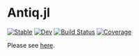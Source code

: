# Antiq.jl

[![Stable](https://img.shields.io/badge/docs-stable-blue.svg)](https://ohno.github.io/Antiq.jl/stable/)
[![Dev](https://img.shields.io/badge/docs-dev-blue.svg)](https://ohno.github.io/Antiq.jl/dev/)
[![Build Status](https://github.com/ohno/Antiq.jl/actions/workflows/CI.yml/badge.svg?branch=main)](https://github.com/ohno/Antiq.jl/actions/workflows/CI.yml?query=branch%3Amain)
[![Coverage](https://codecov.io/gh/ohno/Antiq.jl/branch/main/graph/badge.svg)](https://codecov.io/gh/ohno/Antiq.jl)

Please see [here](https://ohno.github.io/Antiq.jl/dev/HydrogenAtom/).